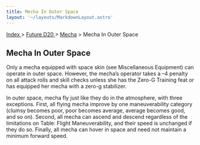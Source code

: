 ```yaml
---
title: Mecha In Outer Space
layout: '~/layouts/MarkdownLayout.astro'
---
```


[ Index ](/) > [ Future D20 ](/future.d20.srd) > [Mecha](/future.d20.srd/mecha) > Mecha In Outer Space

## Mecha In Outer Space

Only a mecha equipped with space skin (see Miscellaneous Equipment) can
operate in outer space. However, the mecha’s operator takes a –4 penalty on
all attack rolls and skill checks unless she has the Zero-G Training feat or
has equipped her mecha with a zero-g stabilizer.

In outer space, mecha fly just like they do in the atmosphere, with three
exceptions. First, all flying mecha improve by one maneuverability category
(clumsy becomes poor, poor becomes average, average becomes good, and so on).
Second, all mecha can ascend and descend regardless of the limitations on
Table: Flight Maneuverability, and their speed is unchanged if they do so.
Finally, all mecha can hover in space and need not maintain a minimum forward
speed.

